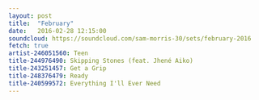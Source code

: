```yaml
---
layout: post
title:  "February"
date:   2016-02-28 12:15:00
soundcloud: https://soundcloud.com/sam-morris-30/sets/february-2016
fetch: true
artist-246051560: Teen
title-244976490: Skipping Stones (feat. Jhené Aiko)
title-243251457: Get a Grip
title-248376479: Ready
title-240599572: Everything I'll Ever Need
---
```

